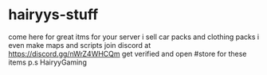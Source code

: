 # hairyys-stuff
come here for great itms for your server
i sell car packs and clothing packs i even make maps and scripts join discord at https://discord.gg/nWrZ4WHCQm
get verified and open #store for these items
       p.s 
           HairyyGaming
